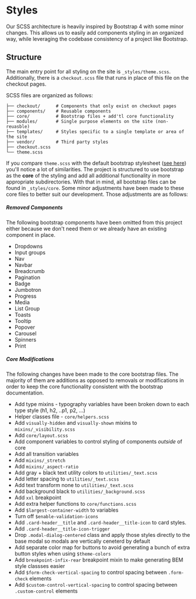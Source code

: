 # Styles

Our SCSS architecture is heavily inspired by Bootstrap 4 with some minor changes.  This allows us to easily add components styling in an organized way, while leveraging the codebase consistency of a project like Bootstrap.

## Structure

The main entry point for all styling on the site is `_styles/theme.scss`.  Additionally, there is a `checkout.scss` file that runs in place of this file on the checkout pages.

SCSS files are organized as follows:
```
├── checkout/      # Components that only exist on checkout pages
├── components/    # Reusable components
├── core/          # Bootstrap files + add'tl core functionality
├── modules/       # Single purpose elements on the site (non-reuasble)
├── templates/     # Styles specific to a single template or area of the site
├── vendor/        # Third party styles
├── checkout.scss
└── theme.scss
```

If you compare `theme.scss` with the default bootstrap stylesheet ([see here](https://github.com/twbs/bootstrap/blob/master/scss/bootstrap.scss)) you'll notice a lot of similarities.  The project is structured to use bootstrap as the __core__ of the styling and add all additional functionality in more appropriate subdirectories.  With that in mind, all bootstrap files can be found in `_styles/core`.  Some minor adjustments have been made to these core files to better suit our development.  Those adjustments are as follows:

##### Removed Components

The following bootstrap components have been omitted from this project either because we don't need them or we already have an existing component in place.

- Dropdowns
- Input groups
- Nav
- Navbar
- Breadcrumb
- Pagination
- Badge
- Jumbotron
- Progress
- Media
- List Group
- Toasts
- Tooltip
- Popover
- Carousel
- Spinners
- Print

##### Core Modifications

The following changes have been made to the core bootstrap files.  The majority of them are additions as opposed to removals or modifications in order to keep the core functionality consistent with the bootstrap documentation.

- Add type mixins - typography variables have been broken down to each type style (h1, h2, ..p1, p2, ...)
- Helper classes file - `core/helpers.scss`
- Add `visually-hidden` and `visually-shown` mixins to `mixins/_visibility.scss`
- Add `core/layout.scss`
- Add component variables to control styling of components _outside_ of core
- Add all transition variables
- Add `mixins/_stretch`
- Add `mixins/_aspect-ratio`
- Add gray + black text utility colors to `utilities/_text.scss`
- Add letter spacing to `utilities/_text.scss`
- Add text transform none to `utilities/_text.scss`
- Add background black to `utilities/_background.scss`
- Add `xxl` breakpoint
- Add extra helper functions to `core/functions.scss`
- Add `$largest-container-width` to variables
- Turn off `$enable-validation-icons`
- Add `.card-header__title` and `.card-header__title-icon` to card styles.
- Add `.card-header__title-icon-trigger`
- Drop `.modal-dialog-centered` class and apply those styles directly to the base modal so modals are vertically ceneterd by default
- Add separate color map for buttons to avoid generating a bunch of extra button styles when using `$theme-colors`
- Add `breakpoint-infix-rear` breakpoint mixin to make generating BEM style classses easier
- Add `$form-check-vertical-spacing` to control spacing between `.form-check` elements
- Add `$custom-control-vertical-spacing` to control spacing between `.custom-control` elements
